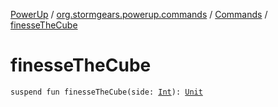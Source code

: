 [PowerUp](../../index.md) / [org.stormgears.powerup.commands](../index.md) / [Commands](index.md) / [finesseTheCube](./finesse-the-cube.md)

# finesseTheCube

`suspend fun finesseTheCube(side: `[`Int`](https://kotlinlang.org/api/latest/jvm/stdlib/kotlin/-int/index.html)`): `[`Unit`](https://kotlinlang.org/api/latest/jvm/stdlib/kotlin/-unit/index.html)